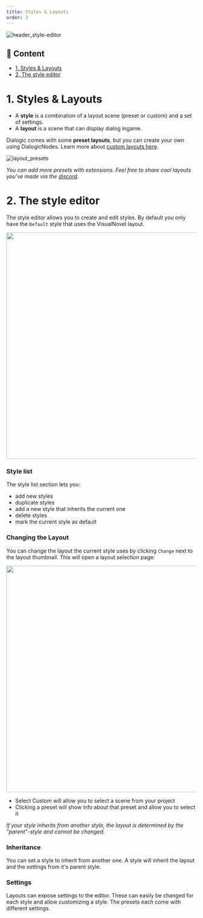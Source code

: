 ```yaml
---
title: Styles & Layouts
order: 3
---
```


![header_style-editor](/media/headers/styles_and_layouts.png)

## 📜 Content

- [1. Styles & Layouts](#1-styles--layouts)
- [2. The style editor](#2-the-style-editor)

# 1. Styles & Layouts

- A **style** is a combination of a layout scene (preset or custom) and a set of settings. 
- A **layout** is a scene that can display dialog ingame.

Dialogic comes with some **preset layouts**, but you can create your own using DialogicNodes. Learn more about [custom layouts here](/documentation/dialogic-nodes).

![layout_presets](/media/layout_presets.png)

*You can add more presets with extensions. Feel free to share cool layouts you've made via the [discord](https://discord.gg/2hHQzkf2pX).*

# 2. The style editor

The style editor allows you to create and edit styles. By default you only have the `Default` style that uses the VisualNovel layout.

<img src="/media/style_editor.png" width="600"/>

### Style list

The style list section lets you:

- add new styles
- duplicate styles
- add a new style that inherits the current one
- delete styles
- mark the current style as default

### Changing the Layout

You can change the layout the current style uses by clicking `Change` next to the layout thumbnail. This will open a layout selection page:

<img src="/media/style_editor_layout_selection.png" width="600"/>

- Select Custom will allow you to select a scene from your project
- Clicking a preset will show info about that preset and allow you to select it

*If your style inherits from another style, the layout is determined by the "parent"-style and cannot be changed.*

### Inheritance

You can set a style to inherit from another one. A style will inherit the layout and the settings from it's parent style.

### Settings

Layouts can expose settings to the editor. These can easily be changed for each style and allow customizing a style. The presets each come with different settings.
